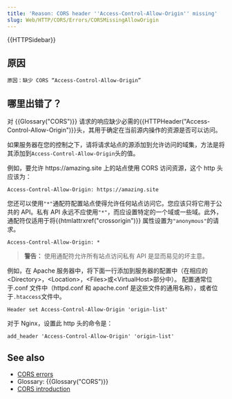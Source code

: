 ```yaml
---
title: 'Reason: CORS header ''Access-Control-Allow-Origin'' missing'
slug: Web/HTTP/CORS/Errors/CORSMissingAllowOrigin
---
```

{{HTTPSidebar}}

## 原因

```plain
原因：缺少 CORS “Access-Control-Allow-Origin”
```

## 哪里出错了？

对 {{Glossary("CORS")}} 请求的响应缺少必需的{{HTTPHeader("Access-Control-Allow-Origin")}}头，其用于确定在当前源内操作的资源是否可以访问。

如果服务器在您的控制之下，请将请求站点的源添加到允许访问的域集，方法是将其添加到`Access-Control-Allow-Origin`头的值。

例如，要允许 https\://amazing.site 上的站点使用 CORS 访问资源，这个 http 头应该为：

```plain
Access-Control-Allow-Origin: https://amazing.site
```

您还可以使用`"*"`通配符配置站点使得允许任何站点访问它。您应该只将它用于公共的 API。私有 API 永远不应使用`"*"`，而应设置特定的一个域或一些域。此外，通配符仅适用于将{{htmlattrxref("crossorigin")}} 属性设置为`"anonymous"`的请求。

```plain
Access-Control-Allow-Origin: *
```

> **警告：** 使用通配符允许所有站点访问私有 API 是显而易见的坏主意。

例如，在 Apache 服务器中，将下面一行添加到服务器的配置中（在相应的\<Directory>，\<Location>，\<Files>或\<VirtualHost>部分中）。 配置通常位于.conf 文件中（httpd.conf 和 apache.conf 是这些文件的通用名称），或者位于`.htaccess`文件中。

```plain
Header set Access-Control-Allow-Origin 'origin-list'
```

对于 Nginx，设置此 http 头的命令是：

```plain
add_header 'Access-Control-Allow-Origin' 'origin-list'
```

## See also

- [CORS errors](/zh-CN/docs/Web/HTTP/CORS/Errors)
- Glossary: {{Glossary("CORS")}}
- [CORS introduction](/zh-CN/docs/Web/HTTP/CORS)
